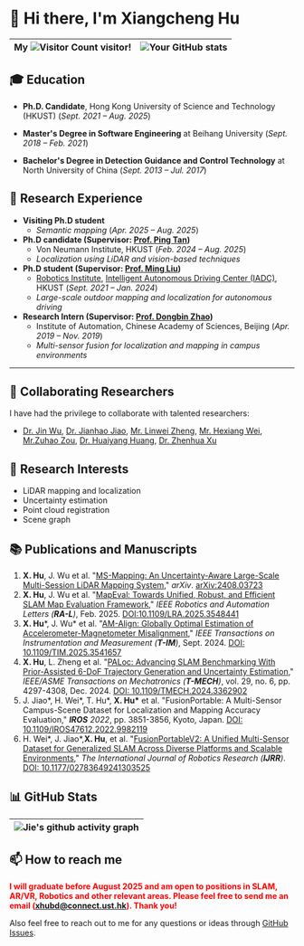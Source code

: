 # 👋 Hi there, I'm Xiangcheng Hu


| My ![Visitor Count](https://profile-counter.glitch.me/JokerJohn/count.svg) visitor! | ![Your GitHub stats](https://github-readme-stats.vercel.app/api?username=JokerJohn&show_icons=true&theme=buefy) |
| ------------------------------------------------------------ | ------------------------------------------------------------ |

## 🎓 Education

- **Ph.D. Candidate**, Hong Kong University of Science and Technology (HKUST) (*Sept. 2021 – Aug. 2025*)
  
- **Master's Degree in Software Engineering** at Beihang University (*Sept. 2018 – Feb. 2021*)
	
- **Bachelor's Degree in Detection Guidance and Control Technology** at North University of China  (*Sept. 2013 – Jul. 2017*)

## 🔬 Research Experience

- **Visiting Ph.D student** 
  - *Semantic mapping* (*Apr. 2025 – Aug. 2025*)
- **Ph.D candidate  (Supervisor: [Prof. Ping Tan](https://ece.hkust.edu.hk/pingtan))**
  - Von Neumann Institute, HKUST (*Feb. 2024 – Aug. 2025*)
  - *Localization using LiDAR and vision-based techniques*
- **Ph.D student (Supervisor: [Prof. Ming Liu](https://scholar.google.com/citations?hl=en&user=CdV5LfQAAAAJ))** 
  - [Robotics Institute](https://ri.hkust.edu.hk/), [Intelligent Autonomous Driving Center (IADC)](https://ram-lab.com/), HKUST (*Sept. 2021 – Jan. 2024*)
  - *Large-scale outdoor mapping and localization for autonomous driving*
- **Research Intern (Supervisor: [Prof. Dongbin Zhao](https://people.ucas.ac.cn/~zhaodongbin))**
  - Institute of Automation, Chinese Academy of Sciences, Beijing (*Apr. 2019 – Nov. 2019*)
  - *Multi-sensor fusion for localization and mapping in campus environments*

---

## 🤝 Collaborating Researchers

I have had the privilege to collaborate with talented researchers:
- [Dr. Jin Wu](https://zarathustr.github.io/), [Dr. Jianhao Jiao](https://gogojjh.github.io/),  [Mr. Linwei Zheng](https://scholar.google.com/citations?user=70iMcgoAAAAJ&hl=en), [Mr. Hexiang Wei](https://scholar.google.com/citations?user=VwOF_TkAAAAJ&hl=zh-CN), [Mr.Zuhao Zou](https://scholar.google.com/citations?user=mcDnbBYAAAAJ&hl=zh-TW), [Dr. Huaiyang Huang](https://hyhuang1995.github.io/), [Dr. Zhenhua Xu](https://tonyxuqaq.github.io/)

## 🚀 Research Interests

- LiDAR mapping and localization
- Uncertainty estimation
- Point cloud registration
- Scene graph

## :books: Publications and Manuscripts

1. **X. Hu**, J. Wu et al. "[MS-Mapping: An Uncertainty-Aware Large-Scale Multi-Session LiDAR Mapping System](https://github.com/JokerJohn/MS-Mapping)," *arXiv*. [arXiv:2408.03723](https://arxiv.org/abs/2408.03723)
2. **X. Hu**, J. Wu et al. "[MapEval: Towards Unified, Robust, and Efficient SLAM Map Evaluation Framework](https://github.com/JokerJohn/Cloud_Map_Evaluation)," *IEEE Robotics and Automation Letters (**RA-L**)*, Feb. 2025. [DOI:10.1109/LRA.2025.3548441](https://arxiv.org/abs/2411.17928) 
3. **X. Hu***, J. Wu* et al. "[AM-Align: Globally Optimal Estimation of Accelerometer-Magnetometer Misalignment](https://github.com/JokerJohn/AM_Align)," *IEEE Transactions on Instrumentation and Measurement (**T-IM**)*, Sept. 2024. [DOI: 10.1109/TIM.2025.3541657](https://ieeexplore.ieee.org/document/10897324)
4. **X. Hu**, L. Zheng et al. "[PALoc: Advancing SLAM Benchmarking With Prior-Assisted 6-DoF Trajectory Generation and Uncertainty Estimation](https://github.com/JokerJohn/PALoc)," *IEEE/ASME Transactions on Mechatronics  (**T-MECH**)*, vol. 29, no. 6, pp. 4297-4308, Dec. 2024. [DOI: 10.1109/TMECH.2024.3362902](https://doi.org/10.1109/TMECH.2024.3362902)
5. J. Jiao\*, H. Wei\*, T. Hu\*, **X. Hu\*** et al. "FusionPortable: A Multi-Sensor Campus-Scene Dataset for Localization and Mapping Accuracy Evaluation," ***IROS** 2022*, pp. 3851-3856, Kyoto, Japan. [DOI: 10.1109/IROS47612.2022.9982119](https://doi.org/10.1109/IROS47612.2022.9982119)
6. H. Wei\*, J. Jiao\*,**X. Hu**, et al. "[FusionPortableV2: A Unified Multi-Sensor Dataset for Generalized SLAM Across Diverse Platforms and Scalable Environments](https://journals.sagepub.com/doi/full/10.1177/02783649241303525)," *The International Journal of Robotics Research (**IJRR**)*. [DOI: 10.1177/02783649241303525](https://doi.org/10.1177/02783649241303525)

## 📊 GitHub Stats

| ![Jie's github activity graph](https://github-readme-activity-graph.vercel.app/graph?username=JokerJohn&theme=react) |
| ------------------------------------------------------------ |

## 📫 How to reach me

<span style="color:red">**I will graduate before August 2025 and am open to positions in SLAM, AR/VR, Robotics and other relevant areas. Please feel free to send me an email (xhubd@connect.ust.hk). Thank you!**</span>

Also feel free to reach out to me for any questions or ideas through [GitHub Issues](https://github.com/JokerJohn/JokerJohn/issues).



